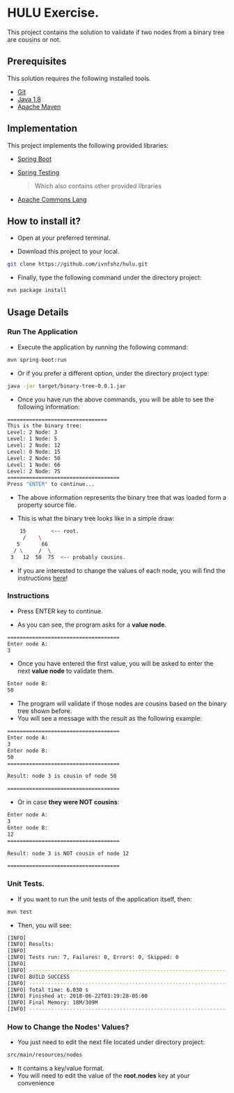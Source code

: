 # HULU Exercise.

This project contains the solution to validate if two nodes from a binary tree are cousins or not.

## Prerequisites

This solution requires the following installed tools.
 
* [Git](https://git-scm.com/)
* [Java 1.8](http://www.oracle.com/technetwork/java/javase/downloads/jdk8-downloads-2133151.html)
* [Apache Maven](https://maven.apache.org/)

## Implementation

This project implements the following provided libraries:

* [Spring Boot](https://spring.io/projects/spring-boot)
* [Spring Testing](https://docs.spring.io/spring-boot/docs/current/reference/html/boot-features-testing.html) 
	> Which also contains other provided libraries

* [Apache Commons Lang](https://commons.apache.org/proper/commons-lang/)

## How to install it?

- Open at your preferred terminal. 

- Download this project to your local.

```bash
git clone https://github.com/ivnfshz/hulu.git
```

- Finally, type the following command under the directory project:

```bash
mvn package install
```

## Usage Details

### Run The Application

- Execute the application by running the following command:

```bash
mvn spring-boot:run
```
- Or if you prefer a different option, under the directory project type:

```bash
java -jar target/binary-tree-0.0.1.jar
```

- Once you have run the above commands, you will be able to see the following information:

```bash
================================
This is the binary tree:
Level: 2 Node: 3
Level: 1 Node: 5
Level: 2 Node: 12
Level: 0 Node: 15
Level: 2 Node: 50
Level: 1 Node: 66
Level: 2 Node: 75
====================================
Press "ENTER" to continue...

```
- The above information represents the binary tree that was loaded form a property source file.

- This is what the binary tree looks like in a simple draw:

```bash
  	15        <-- root.
     /    \
   5       66  
  / \     /  \
 3   12  50  75  <-- probably cousins.
```

- If you are interested to change the values of each node, you will find the instructions [here](https://github.com/ivnfshz/hulu#nodes)!

### Instructions

- Press ENTER key to continue.

- As you can see, the program asks for a **value node**.

```bash
====================================
Enter node A:
3
```

- Once you have entered the first value, you will be asked to enter the next **value node** to validate them.
```bash
Enter node B:
50
```

- The program will validate if those nodes are cousins based on the binary tree shown before.
- You will see a message with the result as the following example:

```bash
====================================
Enter node A:
3
Enter node B:
50
====================================

Result: node 3 is cousin of node 50

====================================
```

- Or in case **they were NOT cousins**: 

```bash
Enter node A:
3
Enter node B:
12
====================================

Result: node 3 is NOT cousin of node 12

====================================
``` 

### Unit Tests.

- If you want to run the unit tests of the application itself, then:

```bash
mvn test
```

- Then, you will see:

```bash
[INFO]
[INFO] Results:
[INFO]
[INFO] Tests run: 7, Failures: 0, Errors: 0, Skipped: 0
[INFO]
[INFO] ------------------------------------------------------------------------
[INFO] BUILD SUCCESS
[INFO] ------------------------------------------------------------------------
[INFO] Total time: 6.030 s
[INFO] Finished at: 2018-06-22T03:19:28-05:00
[INFO] Final Memory: 18M/309M
[INFO] ------------------------------------------------------------------------
```

### How to Change the Nodes' Values?

- You just need to edit the next file located under directory project:

```bash
src/main/resources/nodes
```
- It contains a key/value format. 
- You will need to edit the value of the **root.nodes** key at your convenience